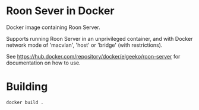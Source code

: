 # Roon Sever in Docker
Docker image containing Roon Server.

Supports running Roon Server in an unprivileged container, and with Docker
network mode of 'macvlan', 'host' or 'bridge' (with restrictions).

See https://hub.docker.com/repository/docker/elgeeko/roon-server for
documentation on how to use.

# Building
`docker build .`
